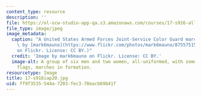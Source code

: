 ```yaml
---
content_type: resource
description: ''
file: https://ol-ocw-studio-app-qa.s3.amazonaws.com/courses/17-s916-all-the-presidents-generals-civil-military-relations-in-the-us-and-beyond-january-iap-2020/ff9f3535544a7203fec378eacb69b41f_17-s916iap20.jpg
file_type: image/jpeg
image_metadata:
  caption: "A United States Armed Forces Joint-Service Color Guard marches. (Image\
    \ by [mark6mauno](https://www.flickr.com/photos/mark6mauno/8755751542/in/photolist-ekHvTu-ekHvkN-TNvQ1q-2exQgTZ-7fsWBU-5Bdfsd-2cqETAL-RzPvqX-KSVZ6S-bhuWrt-8TA8EF-7fQ9UR-8JjjH7-L8cmbq-2i3j56L-2ijpZyL-PpMto6-24tb8Lz-21TMma3-26kp3hM-21CN8Nt-2i25gW1-QA2cA1-2i3jhzd-Qqg85A-7fU6hj-7fU3JE-QmcxE5-L8cE7A-7fU4XL-5r1jVv-9xri1L-9g34Ew-aDfBCc-8Jg87i-2ijoRhB-KdA6GQ-FWLcmP-9g38mC-7fQ7Tz-7fQbDB-7fQaV8-7fU6NL-7fQ9yk-eqQc8w-V5Mgax-eqQa9o-7fU86N-2dYHXj3-9fYVbt)\_\
    on Flickr. License: CC BY.)"
  credit: 'Image by mark6mauno on Flickr. License: CC BY.'
  image-alt: A group of six men and two women, all-uniformed, with some carrying colorful
    flags, marches in formation.
resourcetype: Image
title: 17-s916iap20.jpg
uid: ff9f3535-544a-7203-fec3-78eacb69b41f
---
```

